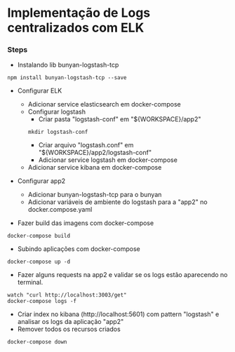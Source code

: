 # Implementação de Logs centralizados com ELK

### Steps
* Instalando lib bunyan-logstash-tcp
```
npm install bunyan-logstash-tcp --save
```

* Configurar ELK
  * Adicionar service elasticsearch em docker-compose
  * Configurar logstash
    * Criar pasta "logstash-conf" em "${WORKSPACE}/app2"
    ```
    mkdir logstash-conf
    ```
    * Criar arquivo "logstash.conf" em "${WORKSPACE}/app2/logstash-conf"
    * Adicionar service logstash em docker-compose
  * Adicionar service kibana em docker-compose

* Configurar app2
  * Adicionar bunyan-logstash-tcp para o bunyan
  * Adicionar variáveis de ambiente do logstash para a "app2" no docker.compose.yaml

* Fazer build das imagens com docker-compose
```
docker-compose build
```
* Subindo aplicações com docker-compose
```
docker-compose up -d
```
* Fazer alguns requests na app2 e validar se os logs estão aparecendo no terminal.
```
watch "curl http://localhost:3003/get"
docker-compose logs -f
```
* Criar index no kibana (http://localhost:5601) com pattern "logstash" e analisar os logs da aplicação "app2"
* Remover todos os recursos criados
```
docker-compose down
```